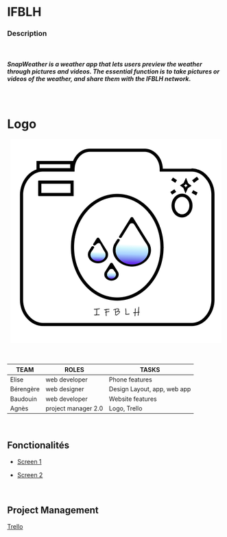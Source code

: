 # IFBLH
### Description 
&nbsp;
##### SnapWeather is a weather app that lets users preview the weather through pictures and videos.  The essential function is to take pictures or videos of the weather, and share them with the IFBLH network.

&nbsp; 
# Logo 
&nbsp; 
![logo](logo.PNG)

&nbsp;

| TEAM | ROLES | TASKS 
| ---------  |------------| ---------|
| Elise | web developer |  Phone features 
| Bérengère | web designer  | Design Layout, app,  web app
| Baudouin | web developer | Website features
| Agnès | project manager 2.0 | Logo, Trello 

&nbsp; 
## Fonctionalités 

- [Screen 1](https://github.com/elisemlbr/)

- [Screen 2](htpps://github.com/elisemlbr/)

&nbsp;
## Project Management
[Trello](https://trello.com/invite/b/pb5sMsMt/3bd5267e33790e821ae5e08291ac27ee/ifblh) 
